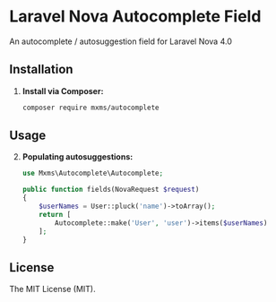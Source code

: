 # Laravel Nova Autocomplete Field

An autocomplete / autosuggestion field for Laravel Nova 4.0

## Installation

1. **Install via Composer:**

   ```bash
   composer require mxms/autocomplete
   ```

## Usage

2. **Populating autosuggestions:**

    ```php
    use Mxms\Autocomplete\Autocomplete;

    public function fields(NovaRequest $request)
    {
        $userNames = User::pluck('name')->toArray();
        return [
            Autocomplete::make('User', 'user')->items($userNames)
        ];
    }
    ```

## License

The MIT License (MIT).